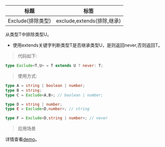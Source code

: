 |  标题   | 标签  |
|  ----  | ----  |
| Exclude(排除类型) | exclude,extends(排除,继承) |

从类型T中排除类型U。

* 使用extends关键字判断类型T是否继承类型U，是则返回never,否则返回T。

> 代码如下:

```ts
type Exclude<T,U> = T extends U ? never: T; 
```

> 使用方式:

```ts
type A = string | boolean | number;
type B = string;
type C = Exclude<A,B>; // boolean | number;

type D = string | number;
type E = Exclude<D,number>; // string

type F = Exclude<D,string | number>; // never
```

> 应用场景

详情查看[demo](./demo/Exclude.ts)。